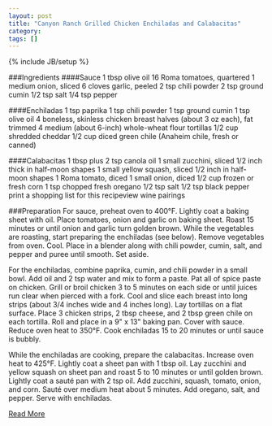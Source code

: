 ```yaml
---
layout: post
title: "Canyon Ranch Grilled Chicken Enchiladas and Calabacitas"
category: 
tags: []
---
```

{% include JB/setup %}

###Ingredients
####Sauce
1 tbsp olive oil
16 Roma tomatoes, quartered
1 medium onion, sliced
6 cloves garlic, peeled
2 tsp chili powder
2 tsp ground cumin
1/2 tsp salt
1/4 tsp pepper

####Enchiladas
1 tsp paprika
1 tsp chili powder
1 tsp ground cumin
1 tsp olive oil
4 boneless, skinless chicken breast halves (about 3 oz each), fat trimmed
4 medium (about 6-inch) whole-wheat flour tortillas
1/2 cup shredded cheddar
1/2 cup diced green chile (Anaheim chile, fresh or canned)

####Calabacitas
1 tbsp plus 2 tsp canola oil
1 small zucchini, sliced 1/2 inch thick in half-moon shapes
1 small yellow squash, sliced 1/2 inch in half-moon shapes
1 Roma tomato, diced
1 small onion, diced
1/2 cup frozen or fresh corn
1 tsp chopped fresh oregano
1/2 tsp salt
1/2 tsp black pepper
print a shopping list for this recipeview wine pairings

###Preparation
For sauce, preheat oven to 400°F. Lightly coat a baking sheet with oil. Place tomatoes, onion and garlic on baking sheet. Roast 15 minutes or until onion and garlic turn golden brown. While the vegetables are roasting, start preparing the enchiladas (see below). Remove vegetables from oven. Cool. Place in a blender along with chili powder, cumin, salt, and pepper and puree until smooth. Set aside.

For the enchiladas, combine paprika, cumin, and chili powder in a small bowl. Add oil and 2 tsp water and mix to form a paste. Pat all of spice paste on chicken. Grill or broil chicken 3 to 5 minutes on each side or until juices run clear when pierced with a fork. Cool and slice each breast into long strips (about 3/4 inches wide and 4 inches long). Lay tortillas on a flat surface. Place 3 chicken strips, 2 tbsp cheese, and 2 tbsp green chile on each tortilla. Roll and place in a 9" x 13" baking pan. Cover with sauce. Reduce oven heat to 350°F. Cook enchiladas 15 to 20 minutes or until sauce is bubbly.

While the enchiladas are cooking, prepare the calabacitas. Increase oven heat to 425°F. Lightly coat a sheet pan with 1 tbsp oil. Lay zucchini and yellow squash on sheet pan and roast 5 to 10 minutes or until golden brown. Lightly coat a sauté pan with 2 tsp oil. Add zucchini, squash, tomato, onion, and corn. Sauté over medium heat about 5 minutes. Add oregano, salt, and pepper. Serve with enchiladas.


[Read More](http://www.epicurious.com:80/recipes/food/views/Canyon-Ranch-Grilled-Chicken-Enchiladas-and-Calabacitas-230318#ixzz1pmrLrwRX)